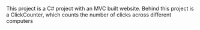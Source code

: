 This project is a C# project with an MVC built website. 
Behind this project is a ClickCounter, which counts the number of clicks across different computers
